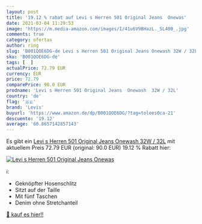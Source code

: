 ```yaml
---
layout: post
title: '19.12 % rabat auf Levi s Herren 501 Original Jeans  Onewas'
date: 2021-03-04 11:29:53
image: 'https://m.media-amazon.com/images/I/41u6V9BHazL._SL400_.jpg'
comments: true
category: ofertas
author: ring
slug: 'B001QOE6DG-de Levi s Herren 501 Original Jeans Onewash 32W / 32L'
sku: 'B001QOE6DG-de'
tags: [  ]
actualPrice: 72.79 EUR
currency: EUR
price: 72.79
comparePrice: 90.0 EUR
prodname: 'Levi s Herren 501 Original Jeans  Onewash  32W / 32L'
country: 'de'
flag: '🇩🇪'
brand: 'Levis'
buyurl: 'https://www.amazon.de/dp/B001QOE6DG/?tag=tolees0ca-21'
descuento: '19.12'
average: '60.8657142857143'
---
```


Es gibt ein [Levi s Herren 501 Original Jeans  Onewash  32W / 32L](https://www.amazon.de/dp/B001QOE6DG/?tag=tolees0ca-21) mit aktuellem Preis 72.79 EUR (original: 90.0 EUR) 19.12 % Rabatt hier:

[![Levi s Herren 501 Original Jeans  Onewas](https://m.media-amazon.com/images/I/41u6V9BHazL._SL400_.jpg)](https://www.amazon.de/dp/B001QOE6DG/?tag=tolees0ca-21)

ℹ️:

- Geknöpfter Hosenschlitz
- Sitzt auf der Taille
- Mit fünf Taschen
- Denim ohne Stretchanteil

[🛒 kauf es hier!!](https://www.amazon.de/dp/B001QOE6DG/?tag=tolees0ca-21)
